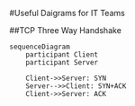 #Useful Daigrams for IT Teams

##TCP Three Way Handshake

```mermaid
sequenceDiagram
    participant Client
    participant Server

    Client->>Server: SYN
    Server-->>Client: SYN+ACK
    Client->>Server: ACK
```

